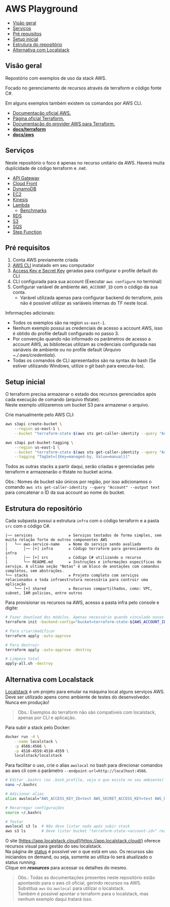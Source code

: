 # AWS Playground

- [Visão geral](#visão-geral)
- [Serviços](#serviços)
- [Pré requisitos](#pré-requisitos)
- [Setup inicial](#setup-inicial)
- [Estrutura do repositório](#estrutura-do-repositório)
- [Alternativa com Localstack](#alternativa-com-localstack)

## Visão geral

Repostório com exemplos de uso da stack AWS.

Focado no gerenciamento de recursos através de terraform e código fonte C#.

Em alguns exemplos também existem os comandos por AWS CLI.

- [Documentação oficial AWS.](https://docs.aws.amazon.com/index.html)
- [Página oficial Terraform.](https://www.terraform.io/)
- [Documentação do provider AWS para Terraform.](https://registry.terraform.io/providers/hashicorp/aws/latest)
- **[docs/terraform](docs/terraform.md)**
- **[docs/aws](docs/aws.md)**


## Serviços

Neste repositório o foco é apenas no recurso unitário da AWS. Haverá muita duplicidade de código terraform e .net.

- [API Gateway](services/apigatey)
- [Cloud Front](services/cloudfront)
- [DynamoDB](services/dynamodb)
- [EC2](services/ec2)
- [Kinesis](services/kinesis)
- [Lambda](services/lambda)
  - [Benchmarks](services/lambda-benchmark)
- [RDS](services/rds)
- [S3](services/s3)
- [SQS](services/sqs)
- [Step Function](services/step-function)

## Pré requisitos

1. Conta AWS previamente criada
2. [AWS CLI](https://docs.aws.amazon.com/cli/latest/userguide/getting-started-install.html) instalado em seu computador
3. [Access Key e Secret Key](https://docs.aws.amazon.com/IAM/latest/UserGuide/id_credentials_access-keys.html#Using_CreateAccessKey) geradas para configurar o profile default do CLI
3. CLI configurada para sua account (Executar `aws configure` no terminal)
4. Configurar variável de ambiente `AWS_ACCOUNT_ID` com o código da sua conta.
    - Varável utilizada apenas para configurar backend do terraform, pois não é possível utilizar as variáveis internas do TF neste local.

Informações adicionais:

- Todos os exemplos são na region `us-east-1`.
- Nenhum exemplo possui as credenciais de acesso a account AWS, isso é obtido do profile default configurado no passo 3.
- Por convenção quando não informado os parâmetros de acesso a account AWS, as bibliotecas utilizam as credenciais configurada nas variáveis de ambiente ou no profile default (Arquivo *~./.aws/credentials*).
- Todas os comandos de CLI apresentados são na syntax do bash (Se estiver utilizando Windows, utilize o git bash para executa-los).

## Setup inicial

O terraform precisa armazenar o estado dos recursos gerenciados após cada execução de comando (arquivo tfstate).  
Neste exemplo utilizaremos um bucket S3 para armazenar o arquivo.

Crie manualmente pelo AWS CLI:

```bash
aws s3api create-bucket \
    --region us-east-1 \
    --bucket "terraform-state-$(aws sts get-caller-identity --query "Account" --output text)"

aws s3api put-bucket-tagging \
    --region us-east-1 \
    --bucket "terraform-state-$(aws sts get-caller-identity --query "Account" --output text)" \
    --tagging "TagSet=[{Key=managed-by, Value=manual}]"
```

Todos as outras stacks a partir daqui, serão criadas e gerenciadas pelo terraform e armazenarão o tfstate no bucket acima.

Obs.: Nomes de bucket são únicos por região, por isso adicionamos o comando `aws sts get-caller-identity --query "Account" --output text` para concatenar o ID da sua account ao nome do bucket.

## Estrutura do repositório

Cada subpasta possui a estrutura `infra` com o código terraform e a pasta `src` com o código C#.

```
|── services                ⫸ Serviços testados de forma simples, sem muita relação forte de outros componentes AWS
|   └── aws-service-name    ⫸ Nome do serviço sendo avaliado
|       │── [+] infra       ⫸ Código terraform para gerenciamento da infra
|       │── [+] src         ⫸ Código C# utilizando o recurso
|       └── README.md       ⫸ Instruções e informações específicas do serviço. A ultima seção "Notas" é um bloco de anotações com comandos completos, sem abstrações.
└── stacks                  ⫸ Projeto completo com serviços relacionados e toda infraestrutura necessária para contruir uma aplicação
    └── [+] shared          ⫸ Recursos compartilhados, como: VPC, subnet, IAM policies, entre outros
```

Para provisionar os recursos na AWS, acesso a pasta infra pelo console e digite:

```bash
# Fazer download dos módulos. Apenas necessário quando vinculado novos módulos/providers externos.
terraform init -backend-config="bucket=terraform-state-${AWS_ACCOUNT_ID}"

# Para criar/modificar
terraform apply -auto-approve

# Para destruir
terraform apply -auto-approve -destroy

# Limpeza total
apply-all.sh -destroy
```

## Alternativa com Localstack

[Localstack](https://localstack.cloud/) é um projeto para emular na máquina local alguns serviços AWS.  
Deve ser utilizado apens como ambiente de testes do desenvolvedor. Nunca em produção!

> Obs.: Exemplos do terraform não são compatíveis com localstack, apenas por CLI e aplicação.

Para subir a stack pelo Docker:

```bash
docker run -d \
    --name localstack \
    -p 4566:4566 \
    -p 4510-4559:4510-4559 \
    localstack/localstack
```

Para facilitar o uso, crie o alias `awslocal` no bash para direcionar comandos ao aws cli com o parâmetro `--endpoint-url=http://localhost:4566`.

```bash
# Editar .bashrc (ou .bash_profile, veja o que existe no seu ambiente)
nano ~/.bashrc

# Adicionar alias
alias awslocal="AWS_ACCESS_KEY_ID=test AWS_SECRET_ACCESS_KEY=test AWS_DEFAULT_REGION=us-east-1 aws --endpoint-url=http://${LOCALSTACK_HOST:-localhost}:4566"

# Recarregar configurações
source ~/.bashrc

# Testar
awslocal s3 ls  # Não deve listar nada após subir stack
aws s3 ls       # Deve listar bucket "terraform-state-<account-id>" real na AWS que criamos anteriormente
```

O site [https://app.localstack.cloud](https://app.localstack.cloud/) oferece recursos visual para gestão do seu localstack.  
Na página de [status](https://app.localstack.cloud/status) é possível ver o que está em uso. Os recursos são iniciandos on demand, ou seja, somente ao utiliza-lo será atualizado o status *running*.  
Clique em ***resources*** para acessar os detalhes do mesmo.

> Obs.: Todas as documentações presentes neste repositório estão apontando para o aws cli oficial, gerindo recursos na AWS.  
> Substitua `aws` ou `awslocal` para utilizar o localstack.  
> Também é possível apontar o terraform para o localstack, mas nenhum exemplo daqui tratará isso.